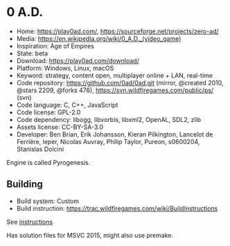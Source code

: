 # 0 A.D.

- Home: https://play0ad.com/, https://sourceforge.net/projects/zero-ad/
- Media: https://en.wikipedia.org/wiki/0_A.D._(video_game)
- Inspiration: Age of Empires
- State: beta
- Download: https://play0ad.com/download/
- Platform: Windows, Linux, macOS
- Keyword: strategy, content open, multiplayer online + LAN, real-time
- Code repository: https://github.com/0ad/0ad.git (mirror, @created 2010, @stars 2209, @forks 476), https://svn.wildfiregames.com/public/ps/ (svn)
- Code language: C, C++, JavaScript
- Code license: GPL-2.0
- Code dependency: libogg, libvorbis, libxml2, OpenAL, SDL2, zlib
- Assets license: CC-BY-SA-3.0
- Developer: Ben Brian, Erik Johansson, Kieran Pilkington, Lancelot de Ferrière, leper, Nicolas Auvray, Philip Taylor, Pureon, s0600204, Stanislas Dolcini

Engine is called Pyrogenesis.

## Building

- Build system: Custom
- Build instruction: https://trac.wildfiregames.com/wiki/BuildInstructions

See [instructions](https://trac.wildfiregames.com/wiki/GettingStartedProgrammers)

Has solution files for MSVC 2015, might also use premake.